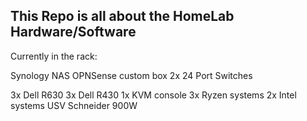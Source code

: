 ## This Repo is all about the HomeLab Hardware/Software

Currently in the rack:

Synology NAS
OPNSense custom box
2x 24 Port Switches

3x Dell R630
3x Dell R430
1x KVM console
3x Ryzen systems
2x Intel systems
USV Schneider 900W
